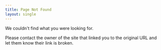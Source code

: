 ```yaml
---
title: Page Not Found
layout: single
---
```


We couldn't find what you were looking for.

Please contact the owner of the site that linked you to the original URL and let them know their link is broken.